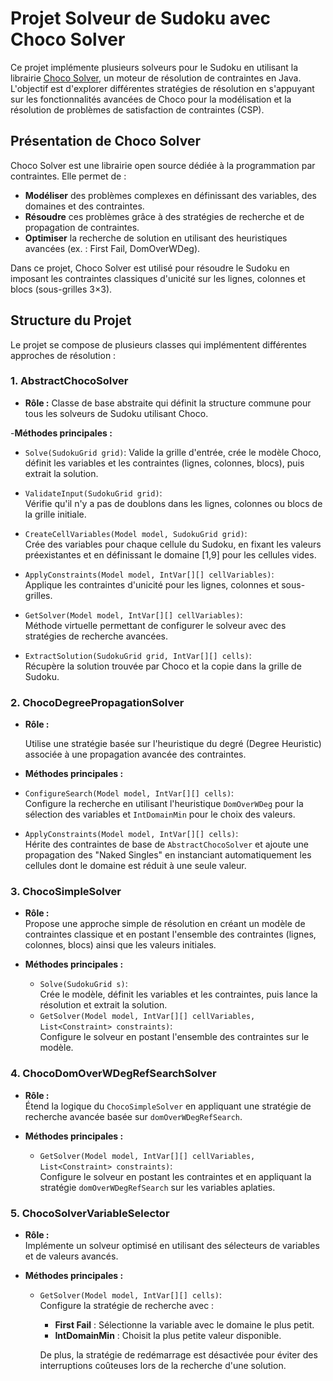 # Projet Solveur de Sudoku avec Choco Solver

Ce projet implémente plusieurs solveurs pour le Sudoku en utilisant la librairie [Choco Solver](https://choco-solver.org/), un moteur de résolution de contraintes en Java. L'objectif est d'explorer différentes stratégies de résolution en s'appuyant sur les fonctionnalités avancées de Choco pour la modélisation et la résolution de problèmes de satisfaction de contraintes (CSP).



## Présentation de Choco Solver

Choco Solver est une librairie open source dédiée à la programmation par contraintes. Elle permet de :

- **Modéliser** des problèmes complexes en définissant des variables, des domaines et des contraintes.
- **Résoudre** ces problèmes grâce à des stratégies de recherche et de propagation de contraintes.
- **Optimiser** la recherche de solution en utilisant des heuristiques avancées (ex. : First Fail, DomOverWDeg).



Dans ce projet, Choco Solver est utilisé pour résoudre le Sudoku en imposant les contraintes classiques d'unicité sur les lignes, colonnes et blocs (sous-grilles 3×3).


## Structure du Projet

Le projet se compose de plusieurs classes qui implémentent différentes approches de résolution :

### 1. AbstractChocoSolver

- **Rôle :**
Classe de base abstraite qui définit la structure commune pour tous les solveurs de Sudoku utilisant Choco.

-**Méthodes principales :**
- `Solve(SudokuGrid grid)`: 
    Valide la grille d'entrée, crée le modèle Choco, définit les variables et les contraintes (lignes, colonnes, blocs), puis extrait la solution.

- `ValidateInput(SudokuGrid grid)`:  
    Vérifie qu'il n'y a pas de doublons dans les lignes, colonnes ou blocs de la grille initiale.

- `CreateCellVariables(Model model, SudokuGrid grid)`:  
    Crée des variables pour chaque cellule du Sudoku, en fixant les valeurs préexistantes et en définissant le domaine [1,9] pour les cellules vides.

- `ApplyConstraints(Model model, IntVar[][] cellVariables)`:  
    Applique les contraintes d'unicité pour les lignes, colonnes et sous-grilles.

- `GetSolver(Model model, IntVar[][] cellVariables)`:  
    Méthode virtuelle permettant de configurer le solveur avec des stratégies de recherche avancées.

- `ExtractSolution(SudokuGrid grid, IntVar[][] cells)`:  
    Récupère la solution trouvée par Choco et la copie dans la grille de Sudoku.



### 2. ChocoDegreePropagationSolver

- **Rôle :**  

  Utilise une stratégie basée sur l'heuristique du degré (Degree Heuristic) associée à une propagation avancée des contraintes.

- **Méthodes principales :**

- `ConfigureSearch(Model model, IntVar[][] cells)`:  
    Configure la recherche en utilisant l'heuristique `DomOverWDeg` pour la sélection des variables et `IntDomainMin` pour le choix des valeurs.
- `ApplyConstraints(Model model, IntVar[][] cells)`:  
    Hérite des contraintes de base de `AbstractChocoSolver` et ajoute une propagation des "Naked Singles" en instanciant automatiquement les cellules dont le domaine est réduit à une seule valeur.

### 3. ChocoSimpleSolver

- **Rôle :**  
  Propose une approche simple de résolution en créant un modèle de contraintes classique et en postant l'ensemble des contraintes (lignes, colonnes, blocs) ainsi que les valeurs initiales.

- **Méthodes principales :**
  - `Solve(SudokuGrid s)`:  
    Crée le modèle, définit les variables et les contraintes, puis lance la résolution et extrait la solution.
  - `GetSolver(Model model, IntVar[][] cellVariables, List<Constraint> constraints)`:  
    Configure le solveur en postant l'ensemble des contraintes sur le modèle.

### 4. ChocoDomOverWDegRefSearchSolver

- **Rôle :**  
  Étend la logique du `ChocoSimpleSolver` en appliquant une stratégie de recherche avancée basée sur `domOverWDegRefSearch`.

- **Méthodes principales :**
  - `GetSolver(Model model, IntVar[][] cellVariables, List<Constraint> constraints)`:  
    Configure le solveur en postant les contraintes et en appliquant la stratégie `domOverWDegRefSearch` sur les variables aplaties.

### 5. ChocoSolverVariableSelector

- **Rôle :**  
  Implémente un solveur optimisé en utilisant des sélecteurs de variables et de valeurs avancés.

- **Méthodes principales :**
  - `GetSolver(Model model, IntVar[][] cells)`:  
    Configure la stratégie de recherche avec :
    - **First Fail** : Sélectionne la variable avec le domaine le plus petit.
    - **IntDomainMin** : Choisit la plus petite valeur disponible.
    
    De plus, la stratégie de redémarrage est désactivée pour éviter des interruptions coûteuses lors de la recherche d'une solution.
